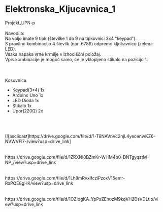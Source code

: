 # Elektronska_Kljucavnica_1
Projekt_UPN-p  <br>
  <br>
Navodila:  <br>
Na voljo imate 9 tipk (številke 1 do 9 na tipkovnici 3x4 "keypad"). <br>
S pravilno kombinacijo 4 številk (npr. 6789) odpremo ključavnico (zelena LED). <br>
Vsaka napaka vrne krmilje v izhodiščni položaj. <br>
Vpis kombinacije je mogoč samo, če je vklopljeno stikalo na pozicijo 1.  <br>
  <br>
  <br>
  <br>
 Kosovnica:  <br>
   - Keypad(3*4)  1x  <br>
   - Arduino Uno  1x  <br>
   - LED Dioda    1x  <br>
   - Stikalo      1x  <br>
   - Upor(220Ω)   2x  <br>
<br>
<br>
<br>
[![asciicast]https://drive.google.com/file/d/1-T6NAVnVc2njL4yeoenwKZ6-NVWVFl7-/view?usp=drive_link]
<br>
<br>
<br>
https://drive.google.com/file/d/1ZRXNl0BZmKr-WHM4o0-DNTgyqztM-NP_/view?usp=drive_link
<br>
<br>
<br>
https://drive.google.com/file/d/1Lh8mRvxIfcziPzoxV15emr-RxPQE8gHK/view?usp=drive_link
<br>
<br>
<br>
https://drive.google.com/file/d/1OZIdgKA_YpPxZEnuzM9kqVH2DsVDLtIo/view?usp=drive_link
